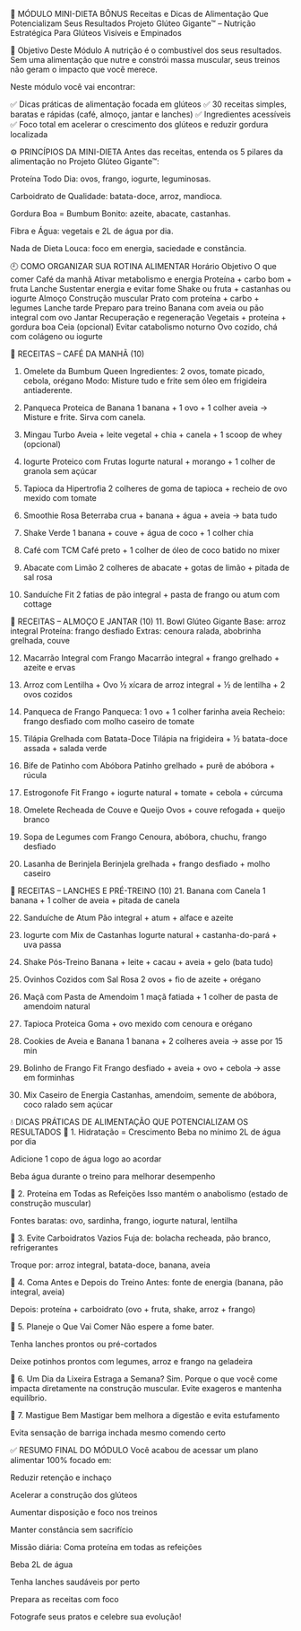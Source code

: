 🥑 MÓDULO MINI-DIETA BÔNUS
Receitas e Dicas de Alimentação Que Potencializam Seus Resultados
Projeto Glúteo Gigante™ – Nutrição Estratégica Para Glúteos Visíveis e Empinados

🎯 Objetivo Deste Módulo
A nutrição é o combustível dos seus resultados.
Sem uma alimentação que nutre e constrói massa muscular, seus treinos não geram o impacto que você merece.

Neste módulo você vai encontrar:

✅ Dicas práticas de alimentação focada em glúteos
✅ 30 receitas simples, baratas e rápidas (café, almoço, jantar e lanches)
✅ Ingredientes acessíveis
✅ Foco total em acelerar o crescimento dos glúteos e reduzir gordura localizada

⚙️ PRINCÍPIOS DA MINI-DIETA
Antes das receitas, entenda os 5 pilares da alimentação no Projeto Glúteo Gigante™:

Proteína Todo Dia: ovos, frango, iogurte, leguminosas.

Carboidrato de Qualidade: batata-doce, arroz, mandioca.

Gordura Boa = Bumbum Bonito: azeite, abacate, castanhas.

Fibra e Água: vegetais e 2L de água por dia.

Nada de Dieta Louca: foco em energia, saciedade e constância.

🕘 COMO ORGANIZAR SUA ROTINA ALIMENTAR
Horário	Objetivo	O que comer
Café da manhã	Ativar metabolismo e energia	Proteína + carbo bom + fruta
Lanche	Sustentar energia e evitar fome	Shake ou fruta + castanhas ou iogurte
Almoço	Construção muscular	Prato com proteína + carbo + legumes
Lanche tarde	Preparo para treino	Banana com aveia ou pão integral com ovo
Jantar	Recuperação e regeneração	Vegetais + proteína + gordura boa
Ceia (opcional)	Evitar catabolismo noturno	Ovo cozido, chá com colágeno ou iogurte

🍳 RECEITAS – CAFÉ DA MANHÃ (10)
1. Omelete da Bumbum Queen
Ingredientes: 2 ovos, tomate picado, cebola, orégano
Modo: Misture tudo e frite sem óleo em frigideira antiaderente.

2. Panqueca Proteica de Banana
1 banana + 1 ovo + 1 colher aveia → Misture e frite. Sirva com canela.

3. Mingau Turbo
Aveia + leite vegetal + chia + canela + 1 scoop de whey (opcional)

4. Iogurte Proteico com Frutas
Iogurte natural + morango + 1 colher de granola sem açúcar

5. Tapioca da Hipertrofia
2 colheres de goma de tapioca + recheio de ovo mexido com tomate

6. Smoothie Rosa
Beterraba crua + banana + água + aveia → bata tudo

7. Shake Verde
1 banana + couve + água de coco + 1 colher chia

8. Café com TCM
Café preto + 1 colher de óleo de coco batido no mixer

9. Abacate com Limão
2 colheres de abacate + gotas de limão + pitada de sal rosa

10. Sanduíche Fit
2 fatias de pão integral + pasta de frango ou atum com cottage

🥗 RECEITAS – ALMOÇO E JANTAR (10)
11. Bowl Glúteo Gigante
Base: arroz integral
Proteína: frango desfiado
Extras: cenoura ralada, abobrinha grelhada, couve

12. Macarrão Integral com Frango
Macarrão integral + frango grelhado + azeite e ervas

13. Arroz com Lentilha + Ovo
½ xícara de arroz integral + ½ de lentilha + 2 ovos cozidos

14. Panqueca de Frango
Panqueca: 1 ovo + 1 colher farinha aveia
Recheio: frango desfiado com molho caseiro de tomate

15. Tilápia Grelhada com Batata-Doce
Tilápia na frigideira + ½ batata-doce assada + salada verde

16. Bife de Patinho com Abóbora
Patinho grelhado + purê de abóbora + rúcula

17. Estrogonofe Fit
Frango + iogurte natural + tomate + cebola + cúrcuma

18. Omelete Recheada de Couve e Queijo
Ovos + couve refogada + queijo branco

19. Sopa de Legumes com Frango
Cenoura, abóbora, chuchu, frango desfiado

20. Lasanha de Berinjela
Berinjela grelhada + frango desfiado + molho caseiro

🥜 RECEITAS – LANCHES E PRÉ-TREINO (10)
21. Banana com Canela
1 banana + 1 colher de aveia + pitada de canela

22. Sanduíche de Atum
Pão integral + atum + alface e azeite

23. Iogurte com Mix de Castanhas
Iogurte natural + castanha-do-pará + uva passa

24. Shake Pós-Treino
Banana + leite + cacau + aveia + gelo (bata tudo)

25. Ovinhos Cozidos com Sal Rosa
2 ovos + fio de azeite + orégano

26. Maçã com Pasta de Amendoim
1 maçã fatiada + 1 colher de pasta de amendoim natural

27. Tapioca Proteica
Goma + ovo mexido com cenoura e orégano

28. Cookies de Aveia e Banana
1 banana + 2 colheres aveia → asse por 15 min

29. Bolinho de Frango Fit
Frango desfiado + aveia + ovo + cebola → asse em forminhas

30. Mix Caseiro de Energia
Castanhas, amendoim, semente de abóbora, coco ralado sem açúcar

💧 DICAS PRÁTICAS DE ALIMENTAÇÃO QUE POTENCIALIZAM OS RESULTADOS
📌 1. Hidratação = Crescimento
Beba no mínimo 2L de água por dia

Adicione 1 copo de água logo ao acordar

Beba água durante o treino para melhorar desempenho

📌 2. Proteína em Todas as Refeições
Isso mantém o anabolismo (estado de construção muscular)

Fontes baratas: ovo, sardinha, frango, iogurte natural, lentilha

📌 3. Evite Carboidratos Vazios
Fuja de: bolacha recheada, pão branco, refrigerantes

Troque por: arroz integral, batata-doce, banana, aveia

📌 4. Coma Antes e Depois do Treino
Antes: fonte de energia (banana, pão integral, aveia)

Depois: proteína + carboidrato (ovo + fruta, shake, arroz + frango)

📌 5. Planeje o Que Vai Comer
Não espere a fome bater.

Tenha lanches prontos ou pré-cortados

Deixe potinhos prontos com legumes, arroz e frango na geladeira

📌 6. Um Dia da Lixeira Estraga a Semana?
Sim. Porque o que você come impacta diretamente na construção muscular.
Evite exageros e mantenha equilíbrio.

📌 7. Mastigue Bem
Mastigar bem melhora a digestão e evita estufamento

Evita sensação de barriga inchada mesmo comendo certo

✅ RESUMO FINAL DO MÓDULO
Você acabou de acessar um plano alimentar 100% focado em:

Reduzir retenção e inchaço

Acelerar a construção dos glúteos

Aumentar disposição e foco nos treinos

Manter constância sem sacrifício

Missão diária:
Coma proteína em todas as refeições

Beba 2L de água

Tenha lanches saudáveis por perto

Prepara as receitas com foco

Fotografe seus pratos e celebre sua evolução!